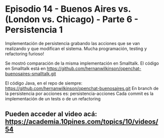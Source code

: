 # Episodio 14 - Buenos Aires vs. (London vs. Chicago) - Parte 6 - Persistencia 1

Implementación de persistencia grabando las acciones que se van realizando y que modifican el sistema.
Mucha programación, testing y refactoring furioso!

Se mostró comparación de la misma implementación en Smalltalk.
El código en Smalltalk está en https://github.com/hernanwilkinson/openchat-buenosaires-smalltalk.git

El código Java, en el repo de siempre: https://github.com/hernanwilkinson/openchat-buenosaires.git
En branch de la persistencia por acciones es: persistencia-acciones
Cada commit es la implementación de un tests o de un refactoring

Pueden acceder al video acá: https://academia.10pines.com/topics/10/videos/54
----
